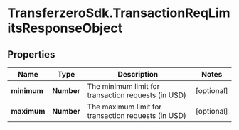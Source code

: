 # TransferzeroSdk.TransactionReqLimitsResponseObject

## Properties
Name | Type | Description | Notes
------------ | ------------- | ------------- | -------------
**minimum** | **Number** | The minimum limit for transaction requests (in USD) | [optional] 
**maximum** | **Number** | The maximum limit for transaction requests (in USD) | [optional] 


